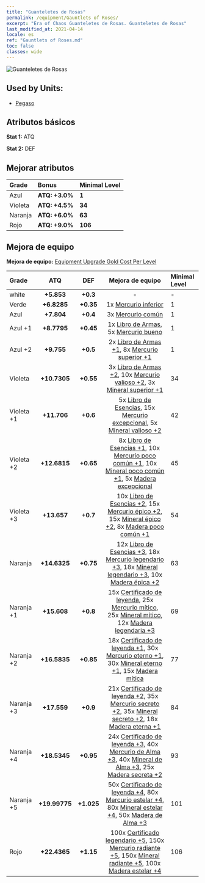 ```yaml
---
title: "Guanteletes de Rosas"
permalink: /equipment/Gauntlets of Roses/
excerpt: "Era of Chaos Guanteletes de Rosas. Guanteletes de Rosas"
last_modified_at: 2021-04-14
locale: es
ref: "Gauntlets of Roses.md"
toc: false
classes: wide
---
```


  ![Guanteletes de Rosas](/images/e/e_2043.png)

## Used by Units:

* [Pegaso](/es/units/Pegasus/) 


## Atributos básicos
 **Stat 1:** ATQ

 **Stat 2:** DEF

## Mejorar atributos

  |     Grade    |   Bonus | Minimal Level | 
  |:-------------|:--------|:--------------| 
  | Azul | **ATQ: +3.0%** | **1** | 
  | Violeta | **ATQ: +4.5%** | **34** | 
  | Naranja | **ATQ: +6.0%** | **63** | 
  | Rojo | **ATQ: +9.0%** | **106** | 


## Mejora de equipo
 **Mejora de equipo:** [Equipment Upgrade Gold Cost Per Level](/equipment/EquipmentUpgradeCostPerLevel/) 

  |          Grade      | ATQ | DEF | Mejora de equipo | Minimal Level |
  |:--------------------|:---------:|:---------:|:----------------:|:--------------|
  | white | **+5.853** | **+0.3** | - | - |
  | Verde | **+6.8285** | **+0.35** | 1x [Mercurio inferior](/es/Items/mat_2/) | 1 |
  | Azul | **+7.804** | **+0.4** | 3x [Mercurio común](/es/Items/mat_8/) | 1 |
  | Azul +1 | **+8.7795** | **+0.45** | 1x [Libro de Armas](/es/Items/mat_18/), 5x [Mercurio bueno](/es/Items/mat_14/) | 1 |
  | Azul +2 | **+9.755** | **+0.5** | 2x [Libro de Armas +1](/es/Items/mat_25/), 8x [Mercurio superior +1](/es/Items/mat_21/) | 1 |
  | Violeta | **+10.7305** | **+0.55** | 3x [Libro de Armas +2](/es/Items/mat_32/), 10x [Mercurio valioso +2](/es/Items/mat_28/), 3x [Mineral superior +1](/es/Items/mat_19/) | 34 |
  | Violeta +1 | **+11.706** | **+0.6** | 5x [Libro de Esencias](/es/Items/mat_39/), 15x [Mercurio excepcional](/es/Items/mat_35/), 5x [Mineral valioso +2](/es/Items/mat_26/) | 42 |
  | Violeta +2 | **+12.6815** | **+0.65** | 8x [Libro de Esencias +1](/es/Items/mat_46/), 10x [Mercurio poco común +1](/es/Items/mat_42/), 10x [Mineral poco común +1](/es/Items/mat_40/), 5x [Madera excepcional](/es/Items/mat_34/) | 45 |
  | Violeta +3 | **+13.657** | **+0.7** | 10x [Libro de Esencias +2](/es/Items/mat_53/), 15x [Mercurio épico +2](/es/Items/mat_49/), 15x [Mineral épico +2](/es/Items/mat_47/), 8x [Madera poco común +1](/es/Items/mat_41/) | 54 |
  | Naranja | **+14.6325** | **+0.75** | 12x [Libro de Esencias +3](/es/Items/mat_60/), 18x [Mercurio legendario +3](/es/Items/mat_56/), 18x [Mineral legendario +3](/es/Items/mat_54/), 10x [Madera épica +2](/es/Items/mat_48/) | 63 |
  | Naranja +1 | **+15.608** | **+0.8** | 15x [Certificado de leyenda](/es/Items/mat_67/), 25x [Mercurio mítico](/es/Items/mat_63/), 25x [Mineral mítico](/es/Items/mat_61/), 12x [Madera legendaria +3](/es/Items/mat_55/) | 69 |
  | Naranja +2 | **+16.5835** | **+0.85** | 18x [Certificado de leyenda +1](/es/Items/mat_74/), 30x [Mercurio eterno +1](/es/Items/mat_70/), 30x [Mineral eterno +1](/es/Items/mat_68/), 15x [Madera mítica](/es/Items/mat_62/) | 77 |
  | Naranja +3 | **+17.559** | **+0.9** | 21x [Certificado de leyenda +2](/es/Items/mat_81/), 35x [Mercurio secreto +2](/es/Items/mat_77/), 35x [Mineral secreto +2](/es/Items/mat_75/), 18x [Madera eterna +1](/es/Items/mat_69/) | 84 |
  | Naranja +4 | **+18.5345** | **+0.95** | 24x [Certificado de leyenda +3](/es/Items/mat_88/), 40x [Mercurio de Alma +3](/es/Items/mat_84/), 40x [Mineral de Alma +3](/es/Items/mat_82/), 25x [Madera secreta +2](/es/Items/mat_76/) | 93 |
  | Naranja +5 | **+19.99775** | **+1.025** | 50x [Certificado de leyenda +4](/es/Items/mat_95/), 80x [Mercurio estelar +4](/es/Items/mat_91/), 80x [Mineral estelar +4](/es/Items/mat_89/), 50x [Madera de Alma +3](/es/Items/mat_83/) | 101 |
  | Rojo | **+22.4365** | **+1.15** | 100x [Certificado legendario +5](/es/Items/mat_102/), 150x [Mercurio radiante +5](/es/Items/mat_98/), 150x [Mineral radiante +5](/es/Items/mat_96/), 100x [Madera estelar +4](/es/Items/mat_90/) | 106 |

